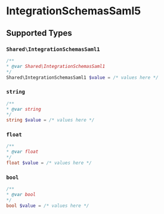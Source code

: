 # IntegrationSchemasSaml5


## Supported Types

### `Shared\IntegrationSchemasSaml1`

```php
/**
* @var Shared\IntegrationSchemasSaml1
*/
Shared\IntegrationSchemasSaml1 $value = /* values here */
```

### `string`

```php
/**
* @var string
*/
string $value = /* values here */
```

### `float`

```php
/**
* @var float
*/
float $value = /* values here */
```

### `bool`

```php
/**
* @var bool
*/
bool $value = /* values here */
```

